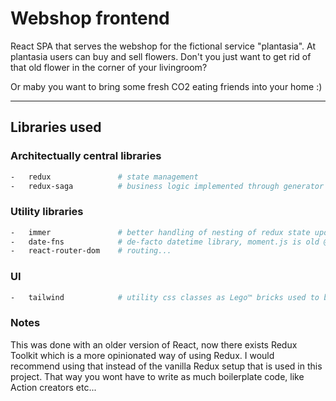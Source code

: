 # Webshop frontend

React SPA that serves the webshop for the fictional service "plantasia". At plantasia users can buy and sell flowers. Don't you just want to get rid of that old flower in the corner of your livingroom?

Or maby you want to bring some fresh CO2 eating friends into your home :)

---

## Libraries used

### Architectually central libraries

```bash
-   redux               # state management
-   redux-saga          # business logic implemented through generator functions
```

### Utility libraries

```bash
-   immer               # better handling of nesting of redux state updates
-   date-fns            # de-facto datetime library, moment.js is old @Note(Victor): Opinionated subjective view
-   react-router-dom    # routing...
```

### UI

```bash
-   tailwind            # utility css classes as Lego™ bricks used to build the UI
```

### Notes
This was done with an older version of React, now there exists Redux Toolkit which is a more opinionated way of using Redux. I would recommend using that instead of the vanilla Redux setup that is used in this project. That way you wont have to write as much boilerplate code, like Action creators etc...
